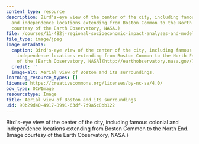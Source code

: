 ```yaml
---
content_type: resource
description: Bird's-eye view of the center of the city, including famous colonial
  and independence locations extending from Boston Common to the North End. (Image
  courtesy of the Earth Observatory, NASA.)
file: /courses/11-482j-regional-socioeconomic-impact-analyses-and-modeling-fall-2007/90b29d404917899163df7d9a5c8bb122_11-482jf07.jpg
file_type: image/jpeg
image_metadata:
  caption: Bird's-eye view of the center of the city, including famous colonial and
    independence locations extending from Boston Common to the North End. (Image courtesy
    of the [Earth Observatory, NASA](http://earthobservatory.nasa.gov/).)
  credit: ''
  image-alt: Aerial view of Boston and its surroundings.
learning_resource_types: []
license: https://creativecommons.org/licenses/by-nc-sa/4.0/
ocw_type: OCWImage
resourcetype: Image
title: Aerial view of Boston and its surroundings
uid: 90b29d40-4917-8991-63df-7d9a5c8bb122
---
```

Bird's-eye view of the center of the city, including famous colonial and independence locations extending from Boston Common to the North End. (Image courtesy of the Earth Observatory, NASA.)